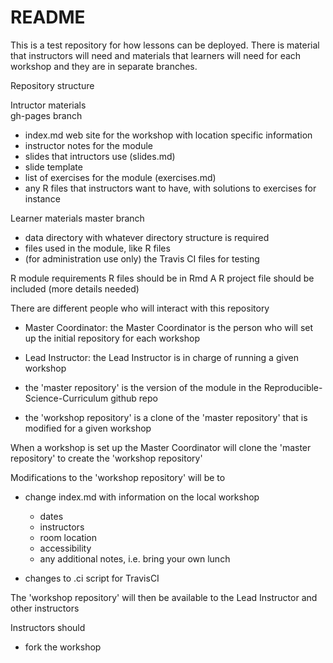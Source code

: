# README

This is a test repository for how lessons can be deployed. There is 
material that instructors will need and materials that learners will 
need for each workshop and they are in separate branches.

Repository structure

Intructor materials  
gh-pages branch
- index.md web site for the workshop with location specific information
- instructor notes for the module
- slides that intructors use (slides.md)
- slide template
- list of exercises for the module (exercises.md)
- any R files that instructors want to have, with solutions to exercises for
instance

Learner materials
master branch
- data directory with whatever directory structure is required
- files used in the module, like R files
- (for administration use only) the Travis CI files for testing 

R module requirements
R files should be in Rmd
A R project file should be included
(more details needed)


There are different people who will interact with this repository

- Master Coordinator: the Master Coordinator is the person who will 
set up the initial repository for each workshop
- Lead Instructor: the Lead Instructor is in charge of running a given 
workshop

- the 'master repository' is the version of the module in the 
Reproducible-Science-Curriculum github repo 
- the 'workshop repository' is a clone of the 'master repository' that
is modified for a given workshop

When a workshop is set up the Master Coordinator will clone the 'master
repository' to create the 'workshop repository'

Modifications to the 'workshop repository' will be to 

- change index.md with information on the local workshop  
  - dates
  - instructors
  - room location
  - accessibility 
  - any additional notes, i.e. bring your own lunch

- changes to .ci script for TravisCI 

The 'workshop repository' will then be available to the Lead Instructor and other
instructors

Instructors should 
- fork the workshop 


